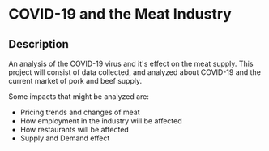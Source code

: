 # COVID-19 and the Meat Industry

## Description
An analysis of the COVID-19 virus and it's effect on the meat supply. This project will consist of data collected, and analyzed about COVID-19 and the current market of pork and beef supply.

Some impacts that might be analyzed are:

- Pricing trends and changes of meat
- How employment in the industry will be affected
- How restaurants will be affected
- Supply and Demand effect